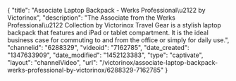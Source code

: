 {
    "title": "Associate Laptop Backpack - Werks Professional\u2122 by Victorinox",
    "description": "The Associate from the Werks Professional\u2122 Collection by Victorinox Travel Gear is a stylish laptop backpack that features and iPad or tablet compartment. It is the ideal business case for commuting to and from the office or simply for daily use.",
    "channelid": "6288329",
    "videoid": "7162785",
    "date_created": "1347633909",
    "date_modified": "1452123383",
    "type": "captivate",
    "layout": "channelVideo",
    "url": "\/victorinox\/associate-laptop-backpack-werks-professional-by-victorinox\/6288329-7162785"
}